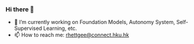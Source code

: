 ### Hi there 👋

- 🔭 I’m currently working on Foundation Models, Autonomy System, Self-Supervised Learning, etc.
- 📫 How to reach me: rhettgee@connect.hku.hk

<!--
<a href="https://github.com/anuraghazra/github-readme-stats">
  <img align="center" src="https://github-readme-stats.anuraghazra1.vercel.app/api?username=ChongjianGE&show_icons=true&include_all_commits=true&theme=material-palenight" alt=ChongjianGE's github stats" />
</a>


**ChongjianGE/ChongjianGE** is a ✨ _special_ ✨ repository because its `README.md` (this file) appears on your GitHub profile.

Here are some ideas to get you started:

- 🔭 I’m currently working on ...
- 🌱 I’m currently learning ...
- 👯 I’m looking to collaborate on ...
- 🤔 I’m looking for help with ...
- 💬 Ask me about ...
- 📫 How to reach me: ...
- 😄 Pronouns: ...
- ⚡ Fun fact: ...
-->
